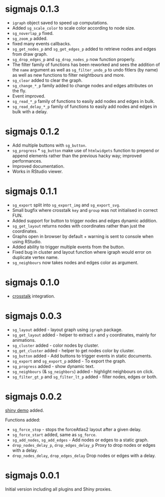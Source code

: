 # sigmajs 0.1.3

* `igraph` object saved to speed up computations.
* Added `sg_scale_color` to scale color according to node size.
* `sg_noverlap_p` fixed.
* `sg_zoom_p` added.
* fixed many events callbacks.
* `sg_get_nodes_p` and `sg_get_edges_p` added to retrieve nodes and edges from draw graph.
* `sg_drop_edges_p` and `sg_drop_nodes_p` now function properly.
* The filter family of functions has been reworked and sees the addition of the `name` argument as well as `sg_filter_undo_p` to undo fitlers (by name) as well as new functions to filter neightbours and more.
* `sg_clear` added to clear the graph.
* `sg_change_*_p` family added to change nodes and edges attributes on the fly.
* Event improved.
* `sg_read_*_p` family of functions to easily add nodes and edges in bulk.
* `sg_read_delay_*_p` family of functions to easily add nodes and edges in bulk with a delay.

# sigmajs 0.1.2

* Add multiple buttons with `sg_button`.
* `sg_progress` * `sg_button` make use of `htmlwidgets` function to prepend or append elements rather than the previous hacky way; improved performances.
* Improved documentation.
* Works in RStudio viewer.

# sigmajs 0.1.1

* `sg_export` split into `sg_export_img` and `sg_export_svg`.
* Small bugfix where crosstalk `key` and `group` was not initialised in correct FUN. 
* Added support for button to trigger nodes and edges dynamic addition.
* `sg_get_layout` returns nodes with coordinates rather than just the coordinates.
* Graphs open in browser by default + warning is sent to console when using RStudio.
* Added ability to trigger multiple events from the button.
* Fixed bug in cluster and layout function where igraph would error on duplicate vertex name.
* `sg_neighbours` now takes nodes and edges color as argument.

# sigmajs 0.1.0

* [crosstalk](https://rstudio.github.io/crosstalk/) integration.

# sigmajs 0.0.3

* `sg_layout` added - layout graph using `igraph` package.
* `sg_get_layout` added - helper to extract `x` and `y` coordinates, mainly for animations.
* `sg_cluster` added - color nodes by cluster.
* `sg_get_cluster` added - helper to get nodes color by cluster.
* `sg_button` added - Add buttons to trigger events in static documents.
* `sg_export` and `sg_export_p` added - To export the graph.
* `sg_progress` added - show dynamic text.
* `sg_neighbours` (& `sg_neighbors`) added - highlight neighbours on click.
* `sg_filter_gt_p` and `sg_filter_lt_p` added - filter nodes, edges or both.

# sigmajs 0.0.2

[shiny demo](http://shiny.john-coene.com/sigmajs/) added.

Functions added:

* `sg_force_stop` - stops the forceAtlas2 layout after a given delay.
* `sg_force_start` added, same as `sg_force`.
* `sg_add_nodes`, `sg_add_edges` - Add nodes or edges to a static graph.
* `drop_nodes_delay_p`, `drop_edges_delay_p` Proxy to drop nodes or edges with a delay.
* `drop_nodes_delay`, `drop_edges_delay` Drop nodes or edges with a delay.

# sigmajs 0.0.1

Initial version including all plugins and Shiny proxies.

